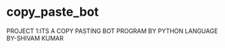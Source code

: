 # copy_paste_bot
 PROJECT 1:ITS A COPY PASTING BOT PROGRAM BY PYTHON LANGUAGE
 <BR>
BY-SHIVAM KUMAR
